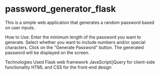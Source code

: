 # password_generator_flask

This is a simple web application that generates a random password based on user inputs.

How to Use:
Enter the minimum length of the password you want to generate.
Select whether you want to include numbers and/or special characters.
Click on the "Generate Password" button.
The generated password will be displayed on the screen.

Technologies Used
Flask web framework
JavaScript/jQuery for client-side functionality
HTML and CSS for the front-end design